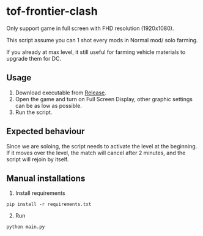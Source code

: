 # tof-frontier-clash
Only support game in full screen with FHD resolution (1920x1080).

This script assume you can 1 shot every mods in Normal mod/ solo farming.

If you already at max level, it still useful for farming vehicle materials to upgrade them for DC.

## Usage
1. Download executable from [Release](https://github.com/faber6/tof-frontier-clash/releases).
2. Open the game and turn on Full Screen Display, other graphic settings can be as low as possible.
3. Run the script.

## Expected behaviour
Since we are soloing, the script needs to activate the level at the beginning. If it moves over the level, the match will cancel after 2 minutes, and the script will rejoin by itself.

## Manual installations
1. Install requirements
```
pip install -r requirements.txt
```
2. Run
```
python main.py
```
